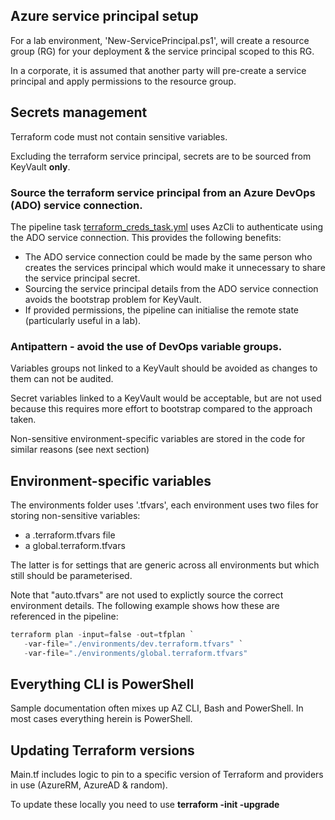 ## Azure service principal setup

For a lab environment, 'New-ServicePrincipal.ps1', will create a resource group (RG) for your deployment & the service principal scoped to this RG.

In a corporate, it is assumed that another party will pre-create a service principal and apply permissions to the resource group.

## Secrets management

Terraform code must not contain sensitive variables.

Excluding the terraform service principal, secrets are to be sourced from KeyVault **only**.  

### Source the terraform service principal from an Azure DevOps (ADO) service connection.

The pipeline task [terraform_creds_task.yml](/pipelines/tasks/terraform_creds_task.yml) uses AzCli to authenticate using the ADO service connection.  This provides the following benefits:

* The ADO service connection could be made by the same person who creates the services principal which would make it unnecessary to share the service principal secret.
* Sourcing the service principal details from the ADO service connection avoids the bootstrap problem for KeyVault.
* If provided permissions, the pipeline can initialise the remote state (particularly useful in a lab).

### Antipattern - avoid the use of DevOps variable groups.

Variables groups not linked to a KeyVault should be avoided as changes to them can not be audited.

Secret variables linked to a KeyVault would be acceptable, but are not used because this requires more effort to bootstrap compared to the approach taken.

Non-sensitive environment-specific variables are stored in the code for similar reasons (see next section)

## Environment-specific variables

The environments folder uses '.tfvars', each environment uses two files for storing non-sensitive variables:
* a <env>.terraform.tfvars file
* a global.terraform.tfvars

The latter is for settings that are generic across all environments but which still should be parameterised.

Note that "auto.tfvars" are not used to explictly source the correct environment details.  The following example shows how these are referenced in the pipeline:

```PowerShell
terraform plan -input=false -out=tfplan `
   -var-file="./environments/dev.terraform.tfvars" `
   -var-file="./environments/global.terraform.tfvars"
```

## Everything CLI is PowerShell

Sample documentation often mixes up AZ CLI, Bash and PowerShell.  In most cases everything herein is PowerShell.

## Updating Terraform versions

Main.tf includes logic to pin to a specific version of Terraform and providers in use (AzureRM, AzureAD & random).

To update these locally you need to use **terraform -init -upgrade**